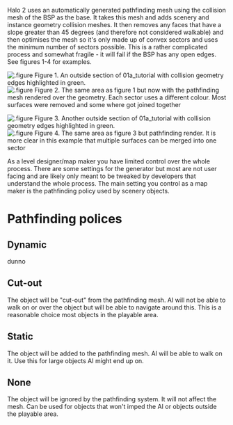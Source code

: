 Halo 2 uses an automatically generated pathfinding mesh using the collision mesh of the BSP as the base.
It takes this mesh and adds scenery and instance geometry collision meshes. It then removes any faces that have a slope greater than 45 degrees (and therefore not considered walkable) and then optimises the mesh so it's only made up of convex sectors and uses the minimum number of sectors possible. This is a rather complicated process and somewhat fragile - it will fail if the BSP has any open edges. See figures 1-4 for examples.

![.figure Figure 1. An outside section of `01a_tutorial` with collision geometry edges highlighted in green.](collision_0.png)
![.figure Figure 2. The same area as figure 1 but now with the pathfinding mesh rendered over the geometry. Each sector uses a different colour. Most surfaces were removed and some where got joined together](pathfinding_0.png)

![.figure Figure 3. Another outside section of `01a_tutorial` with collision geometry edges highlighted in green.](collision_1.png)
![.figure Figure 4. The same area as figure 3 but pathfinding render. It is more clear in this example that multiple surfaces can be merged into one sector](pathfinding_1.png)

As a level designer/map maker you have limited control over the whole process. There are some settings for the generator but most are not user facing and are likely only meant to be tweaked by developers that understand the whole process.
The main setting you control as a map maker is the pathfinding policy used by scenery objects.

# Pathfinding polices

## Dynamic
dunno

## Cut-out
The object will be "cut-out" from the pathfinding mesh. AI will not be able to walk on or over the object but will be able to navigate around this.
This is a reasonable choice most objects in the playable area.

## Static
The object will be added to the pathfinding mesh. AI will be able to walk on it. Use this for large objects AI might end up on.

## None
The object will be ignored by the pathfinding system. It will not affect the mesh. Can be used for objects that won't imped the AI or objects outside the playable area.
